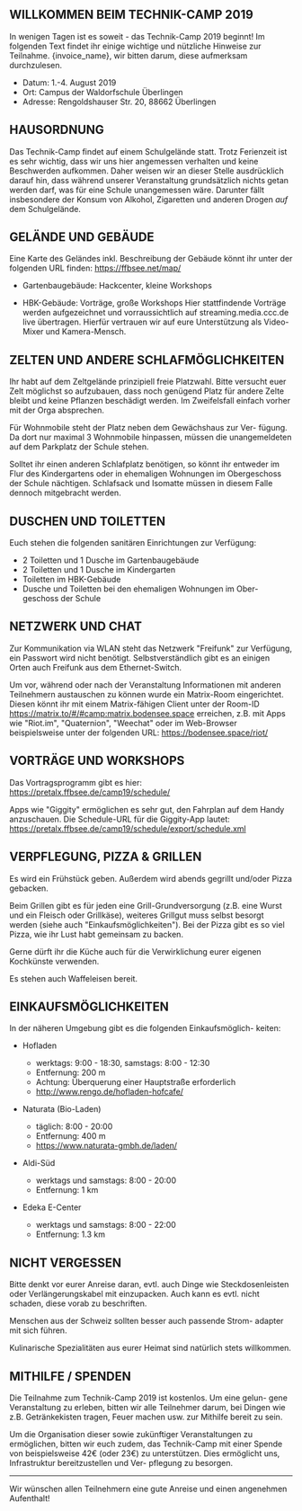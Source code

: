  WILLKOMMEN BEIM TECHNIK-CAMP 2019
----------------------------------------------------------------
In wenigen Tagen ist es soweit - das Technik-Camp 2019 beginnt!
Im folgenden Text findet ihr einige wichtige und nützliche
Hinweise zur Teilnahme.  {invoice_name}, wir bitten darum, diese
aufmerksam durchzulesen.


-  Datum: 1.-4. August 2019
-  Ort: Campus der Waldorfschule Überlingen
-  Adresse: Rengoldshauser Str. 20, 88662 Überlingen


 HAUSORDNUNG
----------------------------------------------------------------
Das Technik-Camp findet auf einem Schulgelände statt. Trotz
Ferienzeit ist es sehr wichtig, dass wir uns hier angemessen
verhalten und keine Beschwerden aufkommen. Daher weisen wir an
dieser Stelle ausdrücklich darauf hin, dass während unserer
Veranstaltung grundsätzlich nichts getan werden darf, was für
eine Schule unangemessen wäre. Darunter fällt insbesondere der
Konsum von Alkohol, Zigaretten und anderen Drogen *auf* dem
Schulgelände.


 GELÄNDE UND GEBÄUDE
----------------------------------------------------------------
Eine Karte des Geländes inkl. Beschreibung der Gebäude könnt ihr
unter der folgenden URL finden: https://ffbsee.net/map/

 - Gartenbaugebäude:
    Hackcenter, kleine Workshops
   
 - HBK-Gebäude:
    Vorträge, große Workshops
    Hier stattfindende Vorträge werden aufgezeichnet und
    vorraussichtlich auf streaming.media.ccc.de live übertragen.
    Hierfür vertrauen wir auf eure Unterstützung als Video-Mixer
    und Kamera-Mensch.
 

 ZELTEN UND ANDERE SCHLAFMÖGLICHKEITEN
----------------------------------------------------------------
Ihr habt auf dem Zeltgelände prinzipiell freie Platzwahl. Bitte
versucht euer Zelt möglichst so aufzubauen, dass noch genügend
Platz für andere Zelte bleibt und keine Pflanzen beschädigt
werden. Im Zweifelsfall einfach vorher mit der Orga absprechen.

Für Wohnmobile steht der Platz neben dem Gewächshaus zur Ver-
fügung. Da dort nur maximal 3 Wohnmobile hinpassen, müssen die
unangemeldeten auf dem Parkplatz der Schule stehen.

Solltet ihr einen anderen Schlafplatz benötigen, so könnt ihr
entweder im Flur des Kindergartens oder in ehemaligen Wohnungen
im Obergeschoss der Schule nächtigen. Schlafsack und Isomatte
müssen in diesem Falle dennoch mitgebracht werden.


 DUSCHEN UND TOILETTEN
----------------------------------------------------------------
Euch stehen die folgenden sanitären Einrichtungen zur Verfügung:

 - 2 Toiletten und 1 Dusche im Gartenbaugebäude
 - 2 Toiletten und 1 Dusche im Kindergarten
 - Toiletten im HBK-Gebäude
 - Dusche und Toiletten bei den ehemaligen Wohnungen im Ober-
   geschoss der Schule


 NETZWERK UND CHAT
----------------------------------------------------------------
Zur Kommunikation via WLAN steht das Netzwerk "Freifunk" zur
Verfügung, ein Passwort wird nicht benötigt. Selbstverständlich
gibt es an einigen Orten auch Freifunk aus dem Ethernet-Switch.

Um vor, während oder nach der Veranstaltung Informationen mit
anderen Teilnehmern austauschen zu können wurde ein Matrix-Room
eingerichtet. Diesen könnt ihr mit einem Matrix-fähigen Client
unter der Room-ID https://matrix.to/#/#camp:matrix.bodensee.space
erreichen, z.B. mit Apps wie "Riot.im", "Quaternion", "Weechat"
oder im Web-Browser beispielsweise unter der folgenden URL: 
https://bodensee.space/riot/


 VORTRÄGE UND WORKSHOPS
----------------------------------------------------------------
Das Vortragsprogramm gibt es hier:
https://pretalx.ffbsee.de/camp19/schedule/

Apps wie "Giggity" ermöglichen es sehr gut, den Fahrplan auf dem
Handy anzuschauen. Die Schedule-URL für die Giggity-App lautet:
https://pretalx.ffbsee.de/camp19/schedule/export/schedule.xml


 VERPFLEGUNG, PIZZA & GRILLEN
----------------------------------------------------------------
Es wird ein Frühstück geben. Außerdem wird abends gegrillt
und/oder Pizza gebacken.

Beim Grillen gibt es für jeden eine Grill-Grundversorgung (z.B.
eine Wurst und ein Fleisch oder Grillkäse), weiteres Grillgut
muss selbst besorgt werden (siehe auch "Einkaufsmöglichkeiten").
Bei der Pizza gibt es so viel Pizza, wie ihr Lust habt gemeinsam
zu backen.

Gerne dürft ihr die Küche auch für die Verwirklichung eurer
eigenen Kochkünste verwenden.

Es stehen auch Waffeleisen bereit.


 EINKAUFSMÖGLICHKEITEN
----------------------------------------------------------------
In der näheren Umgebung gibt es die folgenden Einkaufsmöglich-
keiten:

 - Hofladen
     + werktags: 9:00 - 18:30, samstags: 8:00 - 12:30
     + Entfernung: 200 m
     + Achtung: Überquerung einer Hauptstraße erforderlich
     + http://www.rengo.de/hofladen-hofcafe/
    
 - Naturata (Bio-Laden)
     + täglich: 8:00 - 20:00
     + Entfernung: 400 m
     + https://www.naturata-gmbh.de/laden/
    
 - Aldi-Süd
     + werktags und samstags: 8:00 - 20:00
     + Entfernung: 1 km
      
 - Edeka E-Center
     + werktags und samstags: 8:00 - 22:00
     + Entfernung: 1.3 km


 NICHT VERGESSEN
----------------------------------------------------------------
Bitte denkt vor eurer Anreise daran, evtl. auch Dinge wie
Steckdosenleisten oder Verlängerungskabel mit einzupacken. Auch
kann es evtl. nicht schaden, diese vorab zu beschriften.

Menschen aus der Schweiz sollten besser auch passende Strom-
adapter mit sich führen.

Kulinarische Spezialitäten aus eurer Heimat sind natürlich
stets willkommen.


 MITHILFE / SPENDEN
----------------------------------------------------------------
Die Teilnahme zum Technik-Camp 2019 ist kostenlos. Um eine gelun-
gene Veranstaltung zu erleben, bitten wir alle Teilnehmer darum,
bei Dingen wie z.B. Getränkekisten tragen, Feuer machen usw. zur
Mithilfe bereit zu sein.

Um die Organisation dieser sowie zukünftiger Veranstaltungen zu
ermöglichen, bitten wir euch zudem, das Technik-Camp mit einer
Spende von beispielsweise 42€ (oder 23€) zu unterstützen.
Dies ermöglicht uns, Infrastruktur bereitzustellen und Ver-
pflegung zu besorgen.


----------------------------------------------------------------
Wir wünschen allen Teilnehmern eine gute Anreise und einen
angenehmen Aufenthalt!
